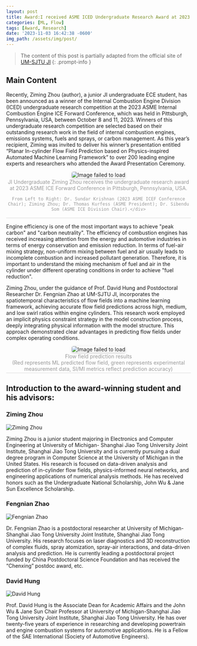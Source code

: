 ```yaml
---
layout: post
title: Award:I received ASME ICED Undergraduate Research Award at 2023 ICE Forward Conference
categories: [ML, Flow]
tags: [Award, Research]
date: '2023-11-03 16:42:38 -0600'
img_path: /assets/img/post/
---
```


> The content of this post is partially adapted from the official site of [UM-SJTU JI](https://www.ji.sjtu.edu.cn/off-the-press/2023-11-20/142388/)
{: .prompt-info }

## Main Content

Recently, Ziming Zhou (author), a junior JI undergraduate ECE student, has been announced as a winner of the Internal Combustion Engine Division (ICED) undergraduate research competition at the 2023 ASME Internal Combustion Engine ICE Forward Conference, which was held in Pittsburgh, Pennsylvania, USA, between October 8 and 11, 2023. Winners of this undergraduate research competition are selected based on their outstanding research work in the field of internal combustion engines, emissions systems, fuels and sprays, or carbon management. As this year’s recipient, Ziming was invited to deliver his winner’s presentation entitled “Planar In-cylinder Flow Field Prediction based on Physics-inspired Automated Machine Learning Framework” to over 200 leading engine experts and researchers who attended the Award Presentation Ceremony.

<center>
    <img style="border-radius: 0.3125em;
    box-shadow: 0 2px 4px 0 rgba(34,36,38,.12),0 2px 10px 0 rgba(34,36,38,.08);" 
    src="ICEF-pic1.png" alt="Image failed to load">
    <br>
    <div style="color:orange; border-bottom: 1px solid #d9d9d9;
    display: inline-block;
    color: #999;
    padding: 2px;">JI Undergraduate Ziming Zhou receives the undergraduate research award at 2023 ASME ICE Forward Conference in Pittsburgh, Pennsylvania, USA. <br>
    
    From Left to Right: Dr. Sundar Krishnan (2023 ASME ICEF Conference Chair); Ziming Zhou; Dr. Thomas Kurfess (ASME President); Dr. Sibendu Som (ASME ICE Division Chair).</div>
</center>


Engine efficiency is one of the most important ways to achieve "peak carbon" and "carbon neutrality". The efficiency of combustion engines has received increasing attention from the energy and automotive industries in terms of energy conservation and emission reduction. In terms of fuel-air mixing strategy, non-uniform mixing between fuel and air usually leads to incomplete combustion and increased pollutant generation. Therefore, it is important to understand the mixing mechanism of fuel and air in the cylinder under different operating conditions in order to achieve "fuel reduction".

Ziming Zhou, under the guidance of Prof. David Hung and Postdoctoral Researcher Dr. Fengnian Zhao at UM-SJTU JI, incorporates the spatiotemporal characteristics of flow fields into a machine learning framework, achieving accurate flow field predictions across high, medium, and low swirl ratios within engine cylinders. This research work employed an implicit physics constraint strategy in the model construction process, deeply integrating physical information with the model structure. This approach demonstrated clear advantages in predicting flow fields under complex operating conditions.


<center>
    <img style="border-radius: 0.3125em;
    box-shadow: 0 2px 4px 0 rgba(34,36,38,.12),0 2px 10px 0 rgba(34,36,38,.08);" 
    src="ICEF-pic2.png" alt="Image failed to load">
    <br>
    <div style="color:orange; border-bottom: 1px solid #d9d9d9;
    display: inline-block;
    color: #999;
    padding: 2px;">Flow field prediction results <br>(Red represents ML predicted flow field, green represents experimental measurement data, SI/MI metrics reflect prediction accuracy)
    </div>
</center>

## Introduction to the award-winning student and his advisors:

### Ziming Zhou
 
![Ziming Zhou](ICEF-pic3.png)

Ziming Zhou is a junior student majoring in Electronics and Computer Engineering at University of Michigan- Shanghai Jiao Tong University Joint Institute, Shanghai Jiao Tong University and is currently pursuing a dual degree program in Computer Science at the University of Michigan in the United States. His research is focused on data-driven analysis and prediction of in-cylinder flow fields, physics-informed neural networks, and engineering applications of numerical analysis methods. He has received honors such as the Undergraduate National Scholarship, John Wu & Jane Sun Excellence Scholarship.

### Fengnian Zhao

![Fengnian Zhao](ICEF-pic4.jpg)

Dr. Fengnian Zhao is a postdoctoral researcher at University of Michigan- Shanghai Jiao Tong University Joint Institute, Shanghai Jiao Tong University. His research focuses on laser diagnostics and 3D reconstruction of complex fluids, spray atomization, spray-air interactions, and data-driven analysis and prediction. He is currently leading a postdoctoral project funded by China Postdoctoral Science Foundation and has received the “Chenxing” postdoc award, etc.

### David Hung

![David Hung](ICEF-pic5.jpg)

Prof. David Hung is the Associate Dean for Academic Affairs and the John Wu & Jane Sun Chair Professor at University of Michigan-Shanghai Jiao Tong University Joint Institute, Shanghai Jiao Tong University. He has over twenty-five years of experience in researching and developing powertrain and engine combustion systems for automotive applications. He is a Fellow of the SAE International (Society of Automotive Engineers). 


